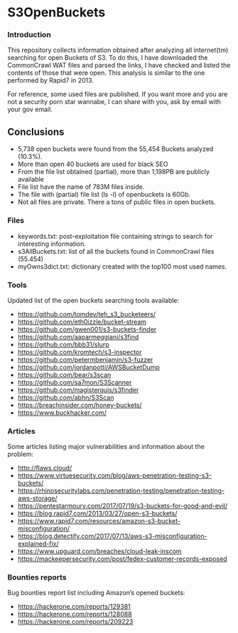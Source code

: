 # S3OpenBuckets

### Introduction
This repository collects information obtained after analyzing all
internet(tm) searching for open Buckets of S3.
To do this, I have downloaded the CommonCrawl WAT files and parsed the
links, I have checked and listed the contents of those that were open.
This analysis is similar to the one performed by Rapid7 in 2013.

For reference, some used files are published. If you want more and you
are not a security porn star wannabe, I can share with you, ask by
email with your gov email.

## Conclusions
* 5,738 open buckets were found from the 55,454 Buckets analyzed (10.3%).
* More than open 40 buckets are used for black SEO
* From the file list obtained (partial), more than 1,198PB are
publicly available
* File list have the name of 783M files inside.
* The file with (partial) file list (ls -l) of openbuckets is 60Gb.
* Not all files are private. There a tons of public files in open buckets.

### Files
* keywords.txt: post-exploitation file containing strings to search
for interesting information.
* s3AllBuckets.txt: list of all the buckets found in CommonCrawl files (55.454)
* myOwns3dict.txt: dictionary created with the top100 most used names.

### Tools
Updated list of the open buckets searching tools available:
* https://github.com/tomdev/teh_s3_bucketeers/
* https://github.com/eth0izzle/bucket-stream
* https://github.com/gwen001/s3-buckets-finder
* https://github.com/aaparmeggiani/s3find
* https://github.com/bbb31/slurp
* https://github.com/kromtech/s3-inspector
* https://github.com/petermbenjamin/s3-fuzzer
* https://github.com/jordanpotti/AWSBucketDump
* https://github.com/bear/s3scan
* https://github.com/sa7mon/S3Scanner
* https://github.com/magisterquis/s3finder
* https://github.com/abhn/S3Scan
* https://breachinsider.com/honey-buckets/
* https://www.buckhacker.com/

### Articles
Some articles listing major vulnerabilities and information about the problem:
* http://flaws.cloud/
* https://www.virtuesecurity.com/blog/aws-penetration-testing-s3-buckets/
* https://rhinosecuritylabs.com/penetration-testing/penetration-testing-aws-storage/
* https://pentestarmoury.com/2017/07/19/s3-buckets-for-good-and-evil/
* https://blog.rapid7.com/2013/03/27/open-s3-buckets/
* https://www.rapid7.com/resources/amazon-s3-bucket-misconfiguration/
* https://blog.detectify.com/2017/07/13/aws-s3-misconfiguration-explained-fix/
* https://www.upguard.com/breaches/cloud-leak-inscom
* https://mackeepersecurity.com/post/fedex-customer-records-exposed

### Bounties reports
Bug bounties report list including Amazon’s opened buckets:
* https://hackerone.com/reports/129381
* https://hackerone.com/reports/128088
* https://hackerone.com/reports/209223

